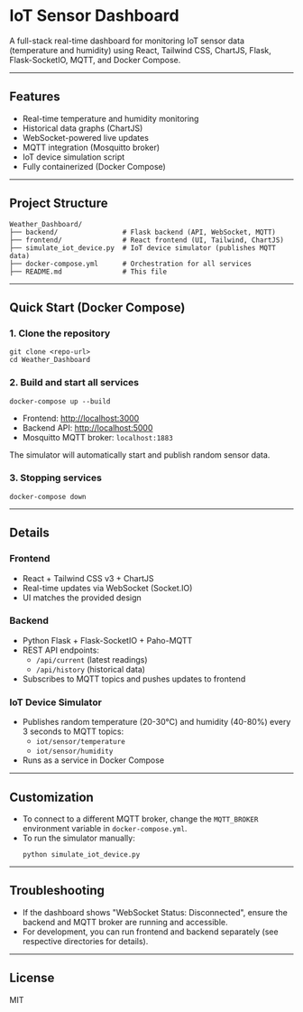 # IoT Sensor Dashboard

A full-stack real-time dashboard for monitoring IoT sensor data (temperature and humidity) using React, Tailwind CSS, ChartJS, Flask, Flask-SocketIO, MQTT, and Docker Compose.

---

## Features
- Real-time temperature and humidity monitoring
- Historical data graphs (ChartJS)
- WebSocket-powered live updates
- MQTT integration (Mosquitto broker)
- IoT device simulation script
- Fully containerized (Docker Compose)

---

## Project Structure

```
Weather_Dashboard/
├── backend/                # Flask backend (API, WebSocket, MQTT)
├── frontend/               # React frontend (UI, Tailwind, ChartJS)
├── simulate_iot_device.py  # IoT device simulator (publishes MQTT data)
├── docker-compose.yml      # Orchestration for all services
├── README.md               # This file
```

---

## Quick Start (Docker Compose)

### 1. Clone the repository

```
git clone <repo-url>
cd Weather_Dashboard
```

### 2. Build and start all services

```
docker-compose up --build
```

- Frontend: [http://localhost:3000](http://localhost:3000)
- Backend API: [http://localhost:5000](http://localhost:5000)
- Mosquitto MQTT broker: `localhost:1883`

The simulator will automatically start and publish random sensor data.

### 3. Stopping services

```
docker-compose down
```

---

## Details

### Frontend
- React + Tailwind CSS v3 + ChartJS
- Real-time updates via WebSocket (Socket.IO)
- UI matches the provided design

### Backend
- Python Flask + Flask-SocketIO + Paho-MQTT
- REST API endpoints:
  - `/api/current` (latest readings)
  - `/api/history` (historical data)
- Subscribes to MQTT topics and pushes updates to frontend

### IoT Device Simulator
- Publishes random temperature (20-30°C) and humidity (40-80%) every 3 seconds to MQTT topics:
  - `iot/sensor/temperature`
  - `iot/sensor/humidity`
- Runs as a service in Docker Compose

---

## Customization
- To connect to a different MQTT broker, change the `MQTT_BROKER` environment variable in `docker-compose.yml`.
- To run the simulator manually:
  ```
  python simulate_iot_device.py
  ```

---

## Troubleshooting
- If the dashboard shows "WebSocket Status: Disconnected", ensure the backend and MQTT broker are running and accessible.
- For development, you can run frontend and backend separately (see respective directories for details).

---

## License
MIT 
